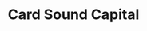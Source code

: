 ---
layout: firm_page
title: "Card Sound Capital"
id: "cardsoundcapital.com"
permalink: "/cardsoundcapitalcardsoundcapital.com/"
website: "https://cardsoundcapital.com"
offices: "Denver (United States)"
investment_stages: "Seed, Series A"
portfolio_companies: "Tersus Solutions, Alumni Basketball League"
portfolio_link: ""
investment_markets: "Commercial Real Estate, Textile Circularity, Energy, Health & Wellness, International Sports and Entertainment"
founded_year: "2013"
description: "Card Sound Capital provides capital and support to successful early and growth stage companies, focusing on long-term value creation. They invest in focused business niches, seeking disruptors and innovators in areas like commercial real estate, textile circularity, and international sports and entertainment. The firm works closely with management teams, bringing operational and entrepreneurial expertise to the boardroom."
linkedin: "https://www.linkedin.com/company/card-sound-capital"
twitter: ""
instagram: ""
team_page: "https://cardsoundcapital.com/#team"
investor_type: "Venture Capital"
crunchbase: ""
pitchbook: "https://pitchbook.com/profiles/investor/267795-01"

# SEO Optimization
meta_title: "Card Sound Capital - VC Firm - projectstartups.com"
meta_description: "Card Sound Capital, Card Sound Capital provides capital and support to successful early and growth stage companies, focusing on long-term value creation. They invest in f..."
meta_keywords: "Card Sound Capital, Commercial Real Estate, Textile Circularity, Energy, Health & Wellness, International Sports and Entertainment, VC firm, venture capital, startup investor, projectstartups.com"
canonical_url: "https://vc.projectstartups.com/cardsoundcapitalcardsoundcapital.com/"
---